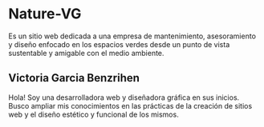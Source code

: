 # Nature-VG
Es un sitio web dedicada a una empresa de mantenimiento, asesoramiento y diseño enfocado en los espacios verdes desde un punto de vista sustentable y amigable con el medio ambiente.
## Victoria Garcia Benzrihen
Hola! Soy una desarrolladora web y diseñadora gráfica en sus inicios. Busco ampliar mis conocimientos en las prácticas de la creación de sitios web y el diseño estético y funcional de los mismos.
